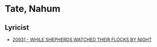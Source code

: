 # Tate, Nahum

## Lyricist

- [20931 - WHILE SHEPHERDS WATCHED THEIR FLOCKS BY NIGHT](/hymns/20931.md)

